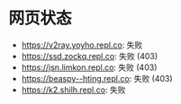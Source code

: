 # 网页状态
- https://v2ray.yoyho.repl.co: 失败
- https://ssd.zockq.repl.co: 失败 (403)
- https://jsn.limkon.repl.co: 失败 (403)
- https://beaspy--hting.repl.co: 失败 (403)
- https://k2.shilh.repl.co: 失败
